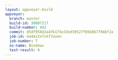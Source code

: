 ```yaml
---
layout: appveyor-build
appveyor:
  branch: master
  build-id: 38087217
  build-number: 443
  commit: 85df958d2a47b175e33ed39527f65b867794bf2a
  job-id: ma44x2xfckf7oven
  job-number: 7
  os-name: Windows
  test-result: 0
---
```

